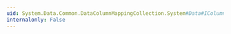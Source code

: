 ```yaml
---
uid: System.Data.Common.DataColumnMappingCollection.System#Data#IColumnMappingCollection#Item(System.String)
internalonly: False
---
```

